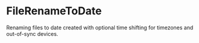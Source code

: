 # FileRenameToDate
Renaming files to date created with optional time shifting for timezones and out-of-sync devices.
